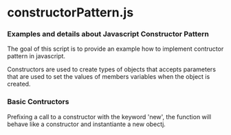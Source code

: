 # constructorPattern.js
### Examples and details about Javascript Constructor Pattern

The goal of this script is to provide an example how to implement contructor pattern in javascript.

Constructors are used to create types of objects that accepts parameters that are used to set the values of members variables when the object is created.

### Basic Contructors

Prefixing a call to a constructor with the keyword 'new', the function will behave like a constructor and instantiante a new obectj.
